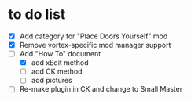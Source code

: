 # to do list

- [X] Add category for "Place Doors Yourself" mod
- [X] Remove vortex-specific mod manager support
- [ ] Add "How To" document
    - [X] add xEdit method
    - [ ] add CK method
    - [ ] add pictures
- [ ] Re-make plugin in CK and change to Small Master
